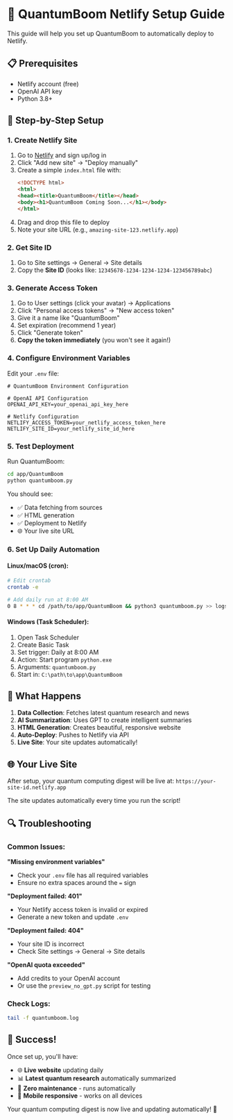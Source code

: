 # 🚀 QuantumBoom Netlify Setup Guide

This guide will help you set up QuantumBoom to automatically deploy to Netlify.

## 📋 Prerequisites

- Netlify account (free)
- OpenAI API key
- Python 3.8+

## 🔧 Step-by-Step Setup

### 1. Create Netlify Site

1. Go to [Netlify](https://netlify.com) and sign up/log in
2. Click "Add new site" → "Deploy manually"
3. Create a simple `index.html` file with:
   ```html
   <!DOCTYPE html>
   <html>
   <head><title>QuantumBoom</title></head>
   <body><h1>QuantumBoom Coming Soon...</h1></body>
   </html>
   ```
4. Drag and drop this file to deploy
5. Note your site URL (e.g., `amazing-site-123.netlify.app`)

### 2. Get Site ID

1. Go to Site settings → General → Site details
2. Copy the **Site ID** (looks like: `12345678-1234-1234-1234-123456789abc`)

### 3. Generate Access Token

1. Go to User settings (click your avatar) → Applications
2. Click "Personal access tokens" → "New access token"
3. Give it a name like "QuantumBoom"
4. Set expiration (recommend 1 year)
5. Click "Generate token"
6. **Copy the token immediately** (you won't see it again!)

### 4. Configure Environment Variables

Edit your `.env` file:

```env
# QuantumBoom Environment Configuration

# OpenAI API Configuration
OPENAI_API_KEY=your_openai_api_key_here

# Netlify Configuration
NETLIFY_ACCESS_TOKEN=your_netlify_access_token_here
NETLIFY_SITE_ID=your_netlify_site_id_here
```

### 5. Test Deployment

Run QuantumBoom:

```bash
cd app/QuantumBoom
python quantumboom.py
```

You should see:
- ✅ Data fetching from sources
- ✅ HTML generation
- ✅ Deployment to Netlify
- 🌐 Your live site URL

### 6. Set Up Daily Automation

#### Linux/macOS (cron):
```bash
# Edit crontab
crontab -e

# Add daily run at 8:00 AM
0 8 * * * cd /path/to/app/QuantumBoom && python3 quantumboom.py >> logs/cron.log 2>&1
```

#### Windows (Task Scheduler):
1. Open Task Scheduler
2. Create Basic Task
3. Set trigger: Daily at 8:00 AM
4. Action: Start program `python.exe`
5. Arguments: `quantumboom.py`
6. Start in: `C:\path\to\app\QuantumBoom`

## 🎯 What Happens

1. **Data Collection**: Fetches latest quantum research and news
2. **AI Summarization**: Uses GPT to create intelligent summaries
3. **HTML Generation**: Creates beautiful, responsive website
4. **Auto-Deploy**: Pushes to Netlify via API
5. **Live Site**: Your site updates automatically!

## 🌐 Your Live Site

After setup, your quantum computing digest will be live at:
`https://your-site-id.netlify.app`

The site updates automatically every time you run the script!

## 🔍 Troubleshooting

### Common Issues:

**"Missing environment variables"**
- Check your `.env` file has all required variables
- Ensure no extra spaces around the `=` sign

**"Deployment failed: 401"**
- Your Netlify access token is invalid or expired
- Generate a new token and update `.env`

**"Deployment failed: 404"**
- Your site ID is incorrect
- Check Site settings → General → Site details

**"OpenAI quota exceeded"**
- Add credits to your OpenAI account
- Or use the `preview_no_gpt.py` script for testing

### Check Logs:
```bash
tail -f quantumboom.log
```

## 🎉 Success!

Once set up, you'll have:
- 🌐 **Live website** updating daily
- 📊 **Latest quantum research** automatically summarized
- 🚀 **Zero maintenance** - runs automatically
- 📱 **Mobile responsive** - works on all devices

Your quantum computing digest is now live and updating automatically! 🎊
